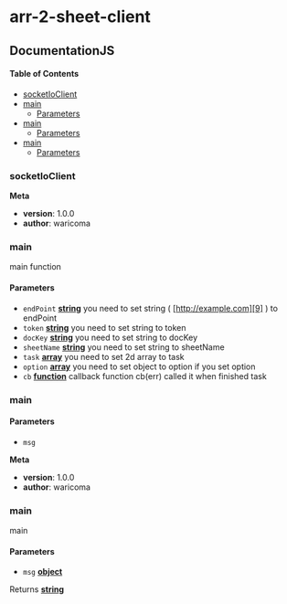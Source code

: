 # arr-2-sheet-client

## DocumentationJS

<!-- Generated by documentation.js. Update this documentation by updating the source code. -->

#### Table of Contents

- [socketIoClient][1]
- [main][2]
  - [Parameters][3]
- [main][4]
  - [Parameters][5]
- [main][6]
  - [Parameters][7]

### socketIoClient

**Meta**

- **version**: 1.0.0
- **author**: waricoma

### main

main function

#### Parameters

- `endPoint` **[string][8]** you need to set string ( [http://example.com][9] ) to endPoint
- `token` **[string][8]** you need to set string to token
- `docKey` **[string][8]** you need to set string to docKey
- `sheetName` **[string][8]** you need to set string to sheetName
- `task` **[array][10]** you need to set 2d array to task
- `option` **[array][10]** you need to set object to option if you set option
- `cb` **[function][11]** callback function cb(err) called it when finished task

### main

#### Parameters

- `msg`  

**Meta**

- **version**: 1.0.0
- **author**: waricoma

### main

main

#### Parameters

- `msg` **[object][12]** 

Returns **[string][8]** 

[1]: #socketioclient

[2]: #main

[3]: #parameters

[4]: #main-1

[5]: #parameters-1

[6]: #main-2

[7]: #parameters-2

[8]: https://developer.mozilla.org/docs/Web/JavaScript/Reference/Global_Objects/String

[9]: http://example.com

[10]: https://developer.mozilla.org/docs/Web/JavaScript/Reference/Global_Objects/Array

[11]: https://developer.mozilla.org/docs/Web/JavaScript/Reference/Statements/function

[12]: https://developer.mozilla.org/docs/Web/JavaScript/Reference/Global_Objects/Object
